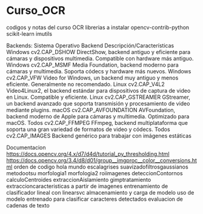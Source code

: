 # Curso_OCR
codigos y notas del curso OCR
librerias a instalar 
  opencv-contrib-python
  scikit-learn
  imutils
  
Backends:
Sistema Operativo 	Backend 	Descripción/Características
Windows 	cv2.CAP_DSHOW 	DirectShow, backend antiguo y eficiente para cámaras y dispositivos multimedia. Compatible con hardware más antiguo.
Windows 	cv2.CAP_MSMF 	Media Foundation, backend moderno para cámaras y multimedia. Soporta códecs y hardware más nuevos.
Windows 	cv2.CAP_VFW 	Video for Windows, un backend muy antiguo y menos eficiente. Generalmente no recomendado.
Linux 	cv2.CAP_V4L2 	Video4Linux2, el backend estándar para dispositivos de captura de video en Linux. Compatible y eficiente.
Linux 	cv2.CAP_GSTREAMER 	GStreamer, un backend avanzado que soporta transmisión y procesamiento de video mediante plugins.
macOS 	cv2.CAP_AVFOUNDATION 	AVFoundation, backend moderno de Apple para cámaras y multimedia. Optimizado para macOS.
Todos 	cv2.CAP_FFMPEG 	FFmpeg, backend multiplataforma que soporta una gran variedad de formatos de video y códecs.
Todos 	cv2.CAP_IMAGES 	Backend genérico para trabajar con imágenes estáticas

Documentacion 
  https://docs.opencv.org/4.x/d7/d4d/tutorial_py_thresholding.html
  https://docs.opencv.org/3.4/d8/d01/group__imgproc__color__conversions.html
 orden de codigo 
  hola mundo
  escalagrises
  suavizadofiltrosgaussianos
  metodootsu
  morfologia1
  morfologia2
  roiimagenes
  deteccionContornos
  calculoCentroides
  extraccionAislamiento
  gimptratamiento
  extraccioncaracteristicas a partir de imagenes
  entrenamiento de clasificador lineal con linearsvc
  almacenamiento y carga de modelo 
  uso de modelo entrenado para clasificar caracteres detectados
  evaluacion de cadenas de texto 
